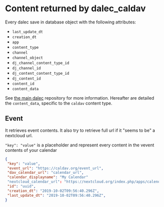 # Content returned by dalec_caldav

Every dalec save in database object with the following attributes:

 - `last_update_dt` 
 - `creation_dt` 
 - `app` 
 - `content_type` 
 - `channel` 
 - `channel_object` 
 - `dj_channel_content_type_id`
 - `dj_channel_id`
 - `dj_content_content_type_id`
 - `dj_content_id`
 - `content_id`
 - `content_data`

See [the main dalec](https://github.com/webu/dalec) repository for more information.
Hereafter are detailed the `content_data`, specific to the `caldav` content type.

## Event

It retrieves event contents. It also try to retrieve full url if it "seems to be" a nextcloud url.

`"key": "value"` is a placeholder and represent every content in the vevent contents of your calendar

```json
{
 "key": "value",
 "event_url": "https://caldav.org/event_url",
 "dav_calendar_url": "calendar_url",
 "calendar_displayname": "My Calendar"
 "nextcloud_calendar_url": "https://nextcloud.org/index.php/apps/calendar/p/TOKEN",
 "id": "uuid",
 "creation_dt": "2019-10-02T09:56:40.296Z",
 "last_update_dt": "2019-10-02T09:56:40.296Z",
}
```
